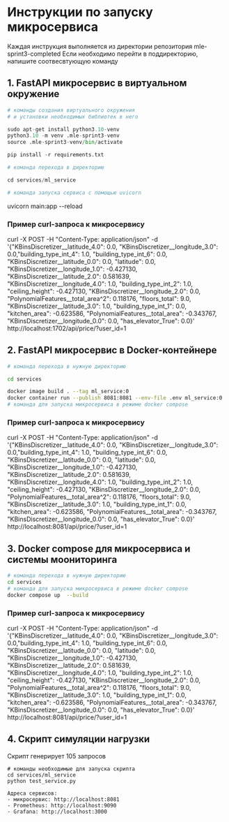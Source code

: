 # Инструкции по запуску микросервиса

Каждая инструкция выполняется из директории репозитория mle-sprint3-completed
Если необходимо перейти в поддиректорию, напишите соотвесвтующую команду

## 1. FastAPI микросервис в виртуальном окружение
```python
# команды создания виртуального окружения
# и установки необходимых библиотек в него

sudo apt-get install python3.10-venv
python3.10 -m venv .mle-sprint3-venv
source .mle-sprint3-venv/bin/activate

pip install -r requirements.txt

# команда перехода в директорию

cd services/ml_service

# команда запуска сервиса с помощью uvicorn
```
uvicorn main:app --reload

### Пример curl-запроса к микросервису

curl -X POST -H "Content-Type: application/json" -d '{"KBinsDiscretizer__latitude_4.0": 0.0, "KBinsDiscretizer__longitude_3.0": 0.0,"building_type_int_4": 1.0, "building_type_int_6": 0.0, "KBinsDiscretizer__latitude_0.0": 0.0, "latitude": 0.0, "KBinsDiscretizer__longitude_1.0": -0.427130, "KBinsDiscretizer__latitude_2.0": 0.581639, "KBinsDiscretizer__longitude_4.0": 1.0, "building_type_int_2": 1.0, "ceiling_height": -0.427130, "KBinsDiscretizer__longitude_2.0": 0.0, "PolynomialFeatures__total_area^2": 0.118176, "floors_total": 9.0, "KBinsDiscretizer__latitude_3.0": 1.0, "building_type_int_1": 0.0, "kitchen_area": -0.623586, "PolynomialFeatures__total_area": -0.343767, "KBinsDiscretizer__longitude_0.0": 0.0, "has_elevator_True": 0.0}' http://localhost:1702/api/price/?user_id=1

## 2. FastAPI микросервис в Docker-контейнере

```bash
# команда перехода в нужную директорию

cd services

docker image build . --tag ml_service:0
docker container run --publish 8081:8081 --env-file .env ml_service:0
# команда для запуска микросервиса в режиме docker compose
```

### Пример curl-запроса к микросервису

curl -X POST -H "Content-Type: application/json" -d '{"KBinsDiscretizer__latitude_4.0": 0.0, "KBinsDiscretizer__longitude_3.0": 0.0,"building_type_int_4": 1.0, "building_type_int_6": 0.0, "KBinsDiscretizer__latitude_0.0": 0.0, "latitude": 0.0, "KBinsDiscretizer__longitude_1.0": -0.427130, "KBinsDiscretizer__latitude_2.0": 0.581639, "KBinsDiscretizer__longitude_4.0": 1.0, "building_type_int_2": 1.0, "ceiling_height": -0.427130, "KBinsDiscretizer__longitude_2.0": 0.0, "PolynomialFeatures__total_area^2": 0.118176, "floors_total": 9.0, "KBinsDiscretizer__latitude_3.0": 1.0, "building_type_int_1": 0.0, "kitchen_area": -0.623586, "PolynomialFeatures__total_area": -0.343767, "KBinsDiscretizer__longitude_0.0": 0.0, "has_elevator_True": 0.0}' http://localhost:8081/api/price/?user_id=1

## 3. Docker compose для микросервиса и системы моониторинга

```bash
# команда перехода в нужную директорию
cd services
# команда для запуска микросервиса в режиме docker compose
docker compose up  --build
```

### Пример curl-запроса к микросервису

curl -X POST -H "Content-Type: application/json" -d '{"KBinsDiscretizer__latitude_4.0": 0.0, "KBinsDiscretizer__longitude_3.0": 0.0,"building_type_int_4": 1.0, "building_type_int_6": 0.0, "KBinsDiscretizer__latitude_0.0": 0.0, "latitude": 0.0, "KBinsDiscretizer__longitude_1.0": -0.427130, "KBinsDiscretizer__latitude_2.0": 0.581639, "KBinsDiscretizer__longitude_4.0": 1.0, "building_type_int_2": 1.0, "ceiling_height": -0.427130, "KBinsDiscretizer__longitude_2.0": 0.0, "PolynomialFeatures__total_area^2": 0.118176, "floors_total": 9.0, "KBinsDiscretizer__latitude_3.0": 1.0, "building_type_int_1": 0.0, "kitchen_area": -0.623586, "PolynomialFeatures__total_area": -0.343767, "KBinsDiscretizer__longitude_0.0": 0.0, "has_elevator_True": 0.0}' http://localhost:8081/api/price/?user_id=1

## 4. Скрипт симуляции нагрузки
Скрипт генерирует 105 запросов

```
# команды необходимые для запуска скрипта
cd services/ml_service
python test_service.py

Адреса сервисов:
- микросервис: http://localhost:8081
- Prometheus: http://localhost:9090
- Grafana: http://localhost:3000